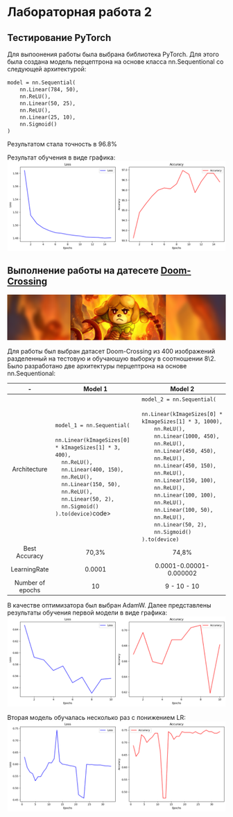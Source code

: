 # Лабораторная работа 2
## Тестирование PyTorch
Для выпоонения работы была выбрана библиотека PyTorch. Для этого была создана модель перцептрона на основе класса nn.Sequentional со следующей архитектурой:

```
model = nn.Sequential(
    nn.Linear(784, 50),
    nn.ReLU(),
    nn.Linear(50, 25),
    nn.ReLU(),
    nn.Linear(25, 10),
    nn.Sigmoid()
)
```

Результатом стала точность в 96.8% 

Результат обучения в виде графика:
![Датасет](https://github.com/Danilkormilin/nn_modern_lab_2_kormilin/blob/main/loss_accu.png)

## Выполнение работы на датесете [Doom-Crossing](https://www.kaggle.com/datasets/andrewmvd/doom-crossing)
![Датасет](https://github.com/Danilkormilin/nn_modern_lab_2_kormilin/blob/main/dataset-cover.png)

Для работы был выбран датасет Doom-Crossing из 400 изображений разделенный на тестовую и обучаюшую выборку в соотношении 8\2.
Было разработано две архитектуры перцептрона на основе nn.Sequentional:

<table>
    <thead>
        <tr>
            <th>-</th>
            <th>Model 1</th>
            <th>Model 2</th>
        </tr>
    </thead>
    <tbody>
        <tr>
            <td align="center">Architecture</td>
            <td><code>model_1 = nn.Sequential(
  nn.Linear(kImageSizes[0] * kImageSizes[1] * 3, 400),
  nn.ReLU(),
  nn.Linear(400, 150),
  nn.ReLU(),
  nn.Linear(150, 50),
  nn.ReLU(),
  nn.Linear(50, 2),
  nn.Sigmoid()
).to(device)</code>code></td>
            <td><code>model_2 = nn.Sequential(
    nn.Linear(kImageSizes[0] * kImageSizes[1] * 3, 1000),
    nn.ReLU(),
    nn.Linear(1000, 450),
    nn.ReLU(),
    nn.Linear(450, 450),
    nn.ReLU(),
    nn.Linear(450, 150),
    nn.ReLU(),
    nn.Linear(150, 100),
    nn.ReLU(),
    nn.Linear(100, 100),
    nn.ReLU(),
    nn.Linear(100, 50),
    nn.ReLU(),
    nn.Linear(50, 2),
    nn.Sigmoid()
).to(device)</code></td>
        </tr>
        <tr>
            <td align="center">Best Accuracy</td>
            <td align="center">70,3%</td>
            <td align="center">74,8%</td>
        </tr>
        <tr>
            <td align="center">LearningRate</td>
            <td align="center">0.0001</td>
            <td align="center">0.0001-0.00001-0.000002</td>
        </tr>
        <tr>
            <td align="center">Number of epochs</td>
            <td align="center">10</td>
            <td align="center">9 - 10 - 10</td>
        </tr>
    </tbody>
</table>

В качестве оптимизатора был выбран AdamW. 
Далее представлены результаты обучения первой модели в виде графика:
![Датасет](https://github.com/Danilkormilin/nn_modern_lab_2_kormilin/blob/main/1_nn.png)

Вторая модель обучалась несколько раз с понижением LR:
![Датасет](https://github.com/Danilkormilin/nn_modern_lab_2_kormilin/blob/main/2_nn.png)

